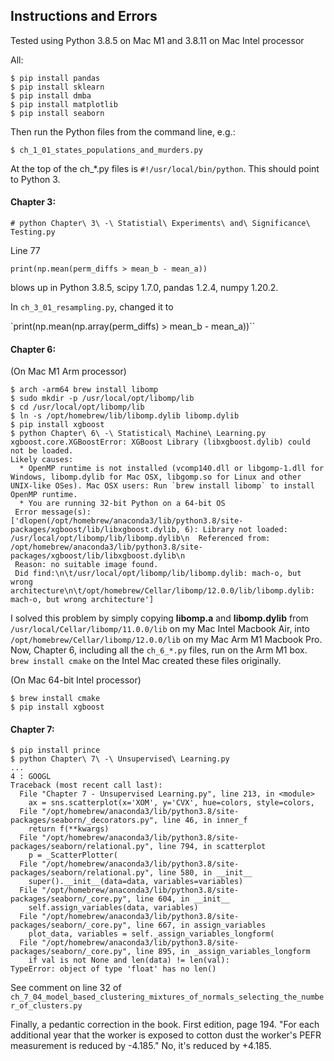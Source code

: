 ## Instructions and Errors

Tested using Python 3.8.5 on Mac M1 and 3.8.11 on Mac Intel processor

All:
```
$ pip install pandas
$ pip install sklearn
$ pip install dmba
$ pip install matplotlib
$ pip install seaborn
```
Then run the Python files from the command line, e.g.:

`$ ch_1_01_states_populations_and_murders.py`

At the top of the ch_*.py files is `#!/usr/local/bin/python`.
This should point to Python 3.

#### Chapter 3:
`# python Chapter\ 3\ -\ Statistial\ Experiments\ and\ Significance\ Testing.py`

Line 77

`print(np.mean(perm_diffs > mean_b - mean_a))`

blows up in Python 3.8.5, scipy 1.7.0, pandas 1.2.4, numpy 1.20.2.

In `ch_3_01_resampling.py`, changed it to

`print(np.mean(np.array(perm_diffs) > mean_b - mean_a))``


#### Chapter 6:
(On Mac M1 Arm processor)
```
$ arch -arm64 brew install libomp
$ sudo mkdir -p /usr/local/opt/libomp/lib
$ cd /usr/local/opt/libomp/lib
$ ln -s /opt/homebrew/lib/libomp.dylib libomp.dylib
$ pip install xgboost
$ python Chapter\ 6\ -\ Statistical\ Machine\ Learning.py
xgboost.core.XGBoostError: XGBoost Library (libxgboost.dylib) could not be loaded.
Likely causes:
  * OpenMP runtime is not installed (vcomp140.dll or libgomp-1.dll for Windows, libomp.dylib for Mac OSX, libgomp.so for Linux and other UNIX-like OSes). Mac OSX users: Run `brew install libomp` to install OpenMP runtime.
  * You are running 32-bit Python on a 64-bit OS
 Error message(s): ['dlopen(/opt/homebrew/anaconda3/lib/python3.8/site-packages/xgboost/lib/libxgboost.dylib, 6): Library not loaded: /usr/local/opt/libomp/lib/libomp.dylib\n  Referenced from: /opt/homebrew/anaconda3/lib/python3.8/site-packages/xgboost/lib/libxgboost.dylib\n  
 Reason: no suitable image found.  
 Did find:\n\t/usr/local/opt/libomp/lib/libomp.dylib: mach-o, but wrong architecture\n\t/opt/homebrew/Cellar/libomp/12.0.0/lib/libomp.dylib: mach-o, but wrong architecture']
```
I solved this problem by simply copying **libomp.a** and **libomp.dylib** from `/usr/local/Cellar/libomp/11.0.0/lib` on my Mac Intel Macbook Air, into `/opt/homebrew/Cellar/libomp/12.0.0/lib` on my Mac Arm M1 Macbook Pro. Now, Chapter 6, including all the `ch_6_*.py` files, run on the Arm M1 box. `brew install cmake` on the Intel Mac created these files originally.


(On Mac 64-bit Intel processor)
```
$ brew install cmake
$ pip install xgboost
```

#### Chapter 7:
```
$ pip install prince
$ python Chapter\ 7\ -\ Unsupervised\ Learning.py
...
4 : GOOGL
Traceback (most recent call last):
  File "Chapter 7 - Unsupervised Learning.py", line 213, in <module>
    ax = sns.scatterplot(x='XOM', y='CVX', hue=colors, style=colors,
  File "/opt/homebrew/anaconda3/lib/python3.8/site-packages/seaborn/_decorators.py", line 46, in inner_f
    return f(**kwargs)
  File "/opt/homebrew/anaconda3/lib/python3.8/site-packages/seaborn/relational.py", line 794, in scatterplot
    p = _ScatterPlotter(
  File "/opt/homebrew/anaconda3/lib/python3.8/site-packages/seaborn/relational.py", line 580, in __init__
    super().__init__(data=data, variables=variables)
  File "/opt/homebrew/anaconda3/lib/python3.8/site-packages/seaborn/_core.py", line 604, in __init__
    self.assign_variables(data, variables)
  File "/opt/homebrew/anaconda3/lib/python3.8/site-packages/seaborn/_core.py", line 667, in assign_variables
    plot_data, variables = self._assign_variables_longform(
  File "/opt/homebrew/anaconda3/lib/python3.8/site-packages/seaborn/_core.py", line 895, in _assign_variables_longform
    if val is not None and len(data) != len(val):
TypeError: object of type 'float' has no len()
```
See comment on line 32 of `ch_7_04_model_based_clustering_mixtures_of_normals_selecting_the_number_of_clusters.py`


Finally, a pedantic correction in the book.
First edition, page 194. "For each additional year that the worker is exposed to cotton dust the worker's PEFR measurement is reduced by -4.185." No, it's reduced by +4.185.
